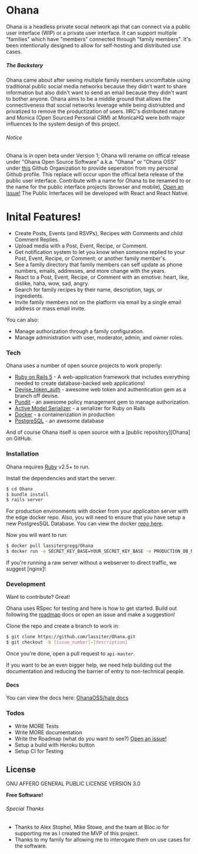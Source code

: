 # Ohana

Ohana is a headless private social network api that can connect via a public user interface (WIP) or a private user interface. It can support multiple "families" which have "members" connected through "family members". It's been intentionally designed to allow for self-hosting and distributed use cases.

##### The Backstory
Ohana came about after seeing multiple family members uncomftable using traditional public social media networks because they didn't want to share information but also didn't want to send an email because they didn't want to bother anyone. Ohana aims to be a middle ground that allows the connectiveness that social networks leverage while being distriubted and privatized to remove the productization of users. IIRC's distributed nature and Monica (Open Sourced Personal CRM) at MonicaHQ were both major influences to the system design of this project.

###### Notice
Ohana is in open beta under Version 1; Ohana will rename on offical release under "Ohana Open Source Software" a.k.a. "Ohana" or "Ohana OSS" under [this](https://github.com/OhanaOSS) Github Organization to provide seperation from my personal Github profile. This replace will occur upon the offical beta release of the public user interface. Contribute with a name for Ohana to be renamed to or the name for the public interface projects (browser and mobile), [Open an issue!] The Public Interfaces will be developed with React and React Native.

# Inital Features!

  - Create Posts, Events (and RSVPs), Recipes with Comments and child Comment Replies.
  - Upload media with a Post, Event, Recipe, or Comment.
  - Get notification system to let you know when someone replied to your Post, Event, Recipe, or Comment; or another family member's.
  - See a family directory that family members can self update as phone numbers, emails, addresses, and more change with the years.
  - React to a Post, Event, Recipe, or Comment with an emotive: heart, like, dislike, haha, wow, sad, angry.
  - Search for family recipes by their name, description, tags, or ingredients.
  - Invite family members not on the platform via email by a single email address or mass email invite.

You can also:
  - Manage authorization through a family configuration.
  - Manage administration with user, moderator, admin, and owner roles.

### Tech

Ohana uses a number of open source projects to work properly:

* [Ruby on Rails 5] - A web-application framework that includes everything needed to create database-backed web applications!
* [Devise_token_auth] - awesome web token and authentication gem as a branch off devise.
* [Pundit] - an awesome policy management gem to manage authorization.
* [Active Model Serializer] - a serializer for Ruby on Rails
* [Docker] - a containerization in production
* [PostgreSQL] - an awesome database

And of course Ohana itself is open source with a [public repository][Ohana]
 on GitHub.

### Installation

Ohana requires [Ruby](https://www.ruby-lang.org/) v2.5+ to run.

Install the dependencies and start the server.

```sh
$ cd Ohana
$ bundle install
$ rails server
```

For production environments with docker from your applicaiton server with the edge docker repo. Also, you will need to ensure that you have setup a new PostgresSQL Database. You can view the docker [repo here](https://hub.docker.com/r/lassitergregg/Ohana/).

Now you will want to run:
```sh
$ docker pull lassitergregg/Ohana
$ docker run -e SECRET_KEY_BASE=YOUR_SECRET_KEY_BASE -e PRODUCTION_DB_NAME=YOUR_DATA_BASE_NAME -e PRODUCTION_DB_LOGIN=YOUR_DB_ADMIN_LOGIN -e PRODUCTION_DB_PASSWORD=YOUR_DB_PASSWORD -e PRODUCTION_DB_HOST=YOUR_DB_HOST -p 3000:3000 -d Ohana
```
If you're running a raw server without a webserver to direct traffic, we suggest [nginx]!

### Development

Want to contribute? Great!

Ohana uses RSpec for testing and here is how to get started. Build out following the [roadmap] docs or open an issue and make a suggestion!

Clone the repo and create a branch to work in:
```sh
$ git clone https://github.com/lassiter/Ohana.git
$ git checkout -b [issue_number]-[description]
```

Once you're done, open a pull request to `api-master`.

If you want to be an even bigger help, we need help building out the documentation and reducing the barrier of entry to non-technical people.

#### Docs
You can view the docs here: [OhanaOSS/hale docs](https://documenter.getpostman.com/view/1274680/RW1hhFn9)

### Todos

 - Write MORE Tests
 - Write MORE documentation
 - Write the Roadmap (what do you want to see?) [Open an issue!]
 - Setup a build with Heroku button
 - Setup CI for Testing

License
----

GNU AFFERO GENERAL PUBLIC LICENSE VERSION 3.0


**Free Software!**

[//]: # (These are reference links used in the body of this note and get stripped out when the markdown processor does its job. There is no need to format nicely because it shouldn't be seen. Thanks SO - http://stackoverflow.com/questions/4823468/store-comments-in-markdown-syntax)

   [Open an issue!]: <https://github.com/joemccann/dillinger>
   [OhanaOSS]: <https://github.com/OhanaOSS>
   [Ruby on Rails 5]: <http://rubyonrails.org>
   [Devise_token_auth]: <https://github.com/lynndylanhurley/devise_token_auth>
   [Pundit]: <https://github.com/varvet/pundit>
   [Active Model Serializer]: <https://github.com/rails-api/active_model_serializers>
   [Docker]: <http://docker.com>
   [Ohana Edge Docker]: <https://hub.docker.com/r/lassitergregg/ohana-hale>
   [PostgreSQL]: <http://twitter.github.com/bootstrap/>
   [roadmap]: <https://github.com/lassiter/Ohana/wiki/Roadmap-for-Ohana>

###### Special Thanks
- Thanks to Alex Stophel, Mike Stowe, and the team at Bloc.io for supporting me as I created the MVP of this project.
- Thanks to my family for allowing me to interogate them on use cases for the software.
